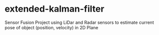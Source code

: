 # extended-kalman-filter
Sensor Fusion Project using LiDar and Radar sensors to estimate current pose of object (position, velocity) in 2D Plane

